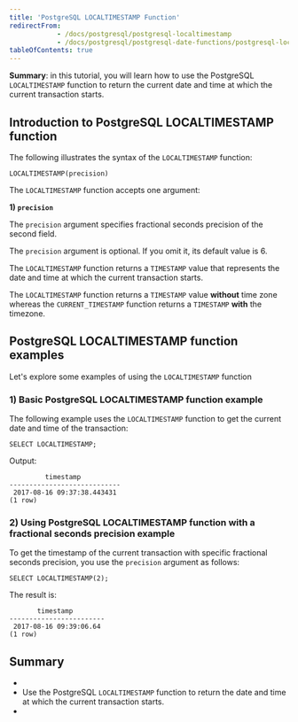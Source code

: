 ```yaml
---
title: 'PostgreSQL LOCALTIMESTAMP Function'
redirectFrom:
            - /docs/postgresql/postgresql-localtimestamp 
            - /docs/postgresql/postgresql-date-functions/postgresql-localtimestamp/
tableOfContents: true
---
```



**Summary**: in this tutorial, you will learn how to use the PostgreSQL `LOCALTIMESTAMP` function to return the current date and time at which the current transaction starts.





## Introduction to PostgreSQL LOCALTIMESTAMP function





The following illustrates the syntax of the `LOCALTIMESTAMP` function:





```
LOCALTIMESTAMP(precision)
```





The `LOCALTIMESTAMP` function accepts one argument:





**1) `precision`**





The `precision` argument specifies fractional seconds precision of the second field.





The `precision` argument is optional. If you omit it, its default value is 6.





The `LOCALTIMESTAMP` function returns a `TIMESTAMP` value that represents the date and time at which the current transaction starts.





The `LOCALTIMESTAMP` function returns a `TIMESTAMP` value **without** time zone whereas the `CURRENT_TIMESTAMP` function returns a `TIMESTAMP` **with** the timezone.





## PostgreSQL LOCALTIMESTAMP function examples





Let's explore some examples of using the `LOCALTIMESTAMP` function





### 1) Basic PostgreSQL LOCALTIMESTAMP function example





The following example uses the `LOCALTIMESTAMP` function to get the current date and time of the transaction:





```
SELECT LOCALTIMESTAMP;
```





Output:





```
         timestamp
----------------------------
 2017-08-16 09:37:38.443431
(1 row)
```





### 2) Using PostgreSQL LOCALTIMESTAMP function with a fractional seconds precision example





To get the timestamp of the current transaction with specific fractional seconds precision, you use the `precision` argument as follows:





```
SELECT LOCALTIMESTAMP(2);
```





The result is:





```
       timestamp
------------------------
 2017-08-16 09:39:06.64
(1 row)
```





## Summary





- 
- Use the PostgreSQL `LOCALTIMESTAMP` function to return the date and time at which the current transaction starts.
- 


